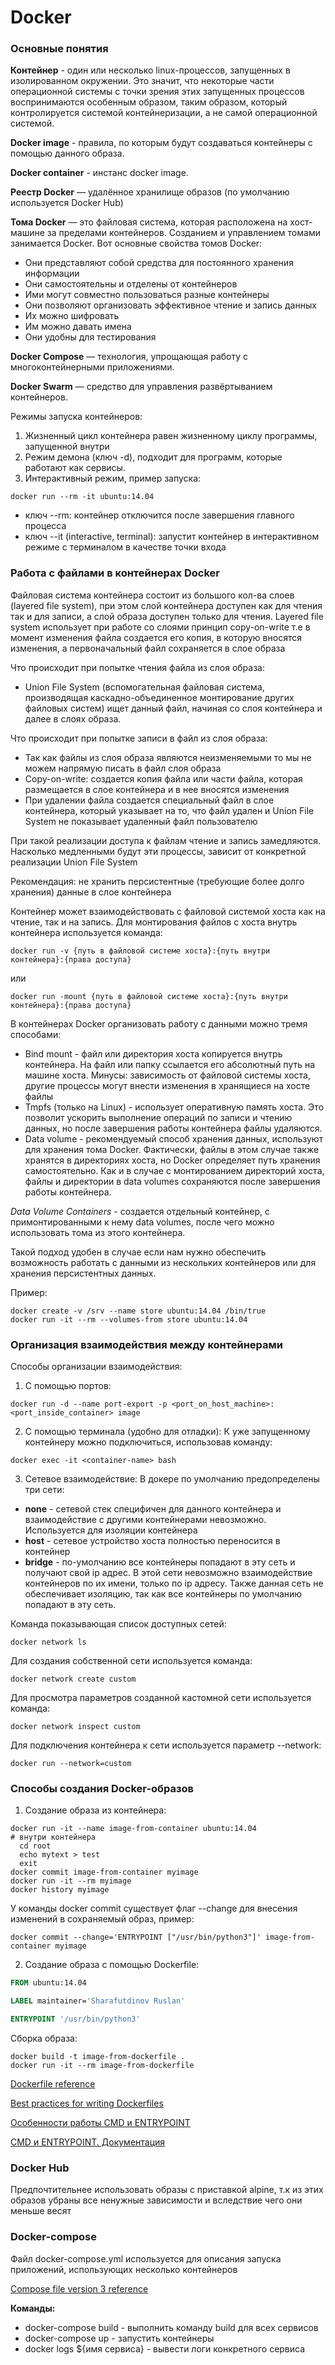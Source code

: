 # Docker

### Основные понятия

**Контейнер** - один или несколько linux-процессов, запущенных в изолированном окружении. 
Это значит, что некоторые части операционной системы с точки зрения этих запущенных процессов 
воспринимаются особенным образом, таким образом, который контролируется системой контейнеризации,
а не самой операционной системой.

**Docker image** - правила, по которым будут создаваться контейнеры с помощью
данного образа.

**Docker container** - инстанс docker image.

**Реестр Docker** — удалённое хранилище образов (по умолчанию используется Docker Hub)

**Тома Docker** — это файловая система, которая расположена на хост-машине за пределами контейнеров. 
Созданием и управлением томами занимается Docker. Вот основные свойства томов Docker:
* Они представляют собой средства для постоянного хранения информации
* Они самостоятельны и отделены от контейнеров
* Ими могут совместно пользоваться разные контейнеры
* Они позволяют организовать эффективное чтение и запись данных
* Их можно шифровать
* Им можно давать имена
* Они удобны для тестирования

**Docker Compose** — технология, упрощающая работу с многоконтейнерными приложениями.

**Docker Swarm** — средство для управления развёртыванием контейнеров.

Режимы запуска контейнеров:
1) Жизненный цикл контейнера равен жизненному циклу программы, запущенной внутри
2) Режим демона (ключ -d), подходит для программ, которые работают как сервисы.
3) Интерактивный режим, пример запуска: 
```shell
docker run --rm -it ubuntu:14.04
```
* ключ --rm: контейнер отключится после завершения главного процесса
* ключ --it (interactive, terminal): запустит контейнер в интерактивном режиме 
с терминалом в качестве точки входа

### Работа с файлами в контейнерах Docker

Файловая система контейнера состоит из большого кол-ва слоев (layered file system), 
при этом слой контейнера доступен как для чтения так и для записи, 
а слой образа доступен только для чтения. Layered file system использует при работе со слоями 
принцип сopy-on-write т.е в момент изменения файла создается его копия, в которую вносятся 
изменения, а первоначальный файл сохраняется в слое образа

Что происходит при попытке чтения файла из слоя образа: 
* Union File System (вспомогательная файловая система, производящая 
  каскадно-объединенное монтирование других файловых систем) ищет данный файл, 
  начиная со слоя контейнера и далее в слоях образа.

Что происходит при попытке записи в файл из слоя образа: 
* Так как файлы из слоя образа являются неизменяемыми 
  то мы не можем напрямую писать в файл слоя образа
* Copy-on-write: создается копия файла или части файла, 
  которая размещается в слое контейнера и в нее вносятся изменения
* При удалении файла создается специальный файл в слое контейнера, который указывает на то, 
  что файл удален и Union File System не показывает удаленный файл пользователю 

При такой реализации доступа к файлам чтение и запись замедляются. 
Насколько медленными будут эти процессы, зависит от конкретной реализации Union File System

Рекомендация: не хранить персистентные (требующие более долго хранения) данные
в слое контейнера

Контейнер может взаимодействовать с файловой системой хоста 
как на чтение, так и на запись. Для монтирования файлов с хоста внутрь контейнера
используется команда: 

```shell script
docker run -v {путь в файловой системе хоста}:{путь внутри контейнера}:{права доступа}
```
или
```shell script
docker run -mount {путь в файловой системе хоста}:{путь внутри контейнера}:{права доступа}
```

В контейнерах Docker организовать работу с данными можно тремя способами:

* Bind mount - файл или директория хоста копируется внутрь контейнера. На файл или папку ссылается его абсолютный путь 
  на машине хоста. Минусы: зависимость от файловой системы хоста, другие процессы могут внести изменения 
  в хранящиеся на хосте файлы
* Tmpfs (только на Linux) - использует оперативную память хоста. Это позволит ускорить выполнение операций по записи
  и чтению данных, но после завершения работы контейнера файлы удаляются. 
* Data volume - рекомендуемый способ хранения данных, используют для хранения тома Docker. Фактически, 
  файлы в этом случае также хранятся в директориях хоста, но Docker определяет путь хранения самостоятельно. 
  Как и в случае с монтированием директорий хоста, файлы и директории в data volumes сохраняются после завершения работы 
  контейнера.

*Data Volume Containers* - создается отдельный контейнер, с примонтированными к нему
data volumes, после чего можно использовать тома из этого контейнера. 

Такой подход удобен в случае если нам нужно обеспечить возможность работать с данными
из нескольких контейнеров или для хранения персистентных данных.

Пример:
```shell script
docker create -v /srv --name store ubuntu:14.04 /bin/true
docker run -it --rm --volumes-from store ubuntu:14.04
```


### Организация взаимодействия между контейнерами

Способы организации взаимодействия:
1) С помощью портов: 
```shell script
docker run -d --name port-export -p <port_on_host_machine>:<port_inside_container> image
```

2) С помощью терминала (удобно для отладки):
К уже запущенному контейнеру можно подключиться, использовав команду:
```shell script
docker exec -it <container-name> bash
```

3) Сетевое взаимодействие: 
В докере по умолчанию предопределены три сети: 
* **none** - сетевой стек специфичен для данного контейнера и взаимодействие 
с другими контейнерами невозможно. Используется для изоляции контейнера
* **host** - сетевое устройство хоста полностью переносится в контейнер
* **bridge** - по-умолчанию все контейнеры попадают в эту сеть и получают свой ip адрес.
В этой сети невозможно взаимодействие контейнеров по их имени, только по ip адресу.
Также данная сеть не обеспечивает изоляцию, так как все контейнеры по умолчанию попадают в эту сеть.

Команда показывающая список доступных сетей: 
```shell script
docker network ls
```

Для создания собственной сети используется команда: 
```shell script
docker network create custom
```

Для просмотра параметров созданной кастомной сети используется команда: 
```shell
docker network inspect custom
```

Для подключения контейнера к сети используется параметр --network: 
```shell script
docker run --network=custom
```

### Способы создания Docker-образов

1) Создание образа из контейнера: 
```shell
docker run -it --name image-from-container ubuntu:14.04
# внутри контейнера
  cd root
  echo mytext > test
  exit
docker commit image-from-container myimage
docker run -it --rm myimage
docker history myimage
```

У команды docker commit существует флаг --change для внесения изменений в сохраняемый образ, пример:
```shell
docker commit --change='ENTRYPOINT ["/usr/bin/python3"]' image-from-container myimage
```

2) Создание образа с помощью Dockerfile:
```dockerfile
FROM ubuntu:14.04

LABEL maintainer='Sharafutdinov Ruslan'

ENTRYPOINT '/usr/bin/python3'
```

Сборка образа: 
```shell
docker build -t image-from-dockerfile .
docker run -it --rm image-from-dockerfile
```

[Dockerfile reference](https://docs.docker.com/engine/reference/builder/)

[Best practices for writing Dockerfiles](https://docs.docker.com/develop/develop-images/dockerfile_best-practices/)

[Особенности работы CMD и ENTRYPOINT](https://habr.com/ru/company/southbridge/blog/329138/)

[CMD и ENTRYPOINT. Документация](https://docs.docker.com/engine/reference/builder/#entrypoint)


### Docker Hub

Предпочтительнее использовать образы с приставкой alpine, т.к из этих образов убраны все ненужные зависимости
и вследствие чего они меньше весят


### Docker-compose

Файл docker-compose.yml используется для описания запуска приложений, 
использующих несколько контейнеров

[Compose file version 3 reference](https://docs.docker.com/compose/compose-file/compose-file-v3/)

**Команды:**

* docker-compose build - выполнить команду build для всех сервисов
* docker-compose up - запустить контейнеры
* docker logs ${имя сервиса} - вывести логи конкретного сервиса
